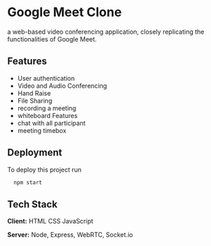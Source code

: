 # Google Meet Clone

a web-based video conferencing application, closely replicating the functionalities of Google Meet.




## Features

- User authentication
- Video and Audio Conferencing
- Hand Raise 
- File Sharing
- recording a meeting
- whiteboard Features
- chat with all participant
- meeting timebox


## Deployment

To deploy this project run

```bash
  npm start
```




## Tech Stack

**Client:** HTML CSS JavaScript

**Server:** Node, Express, WebRTC, Socket.io

